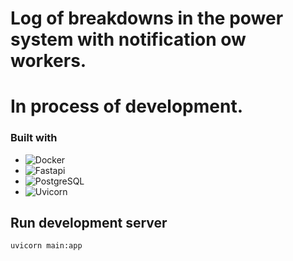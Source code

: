 # Log of breakdowns in the power system with notification ow workers.
# In process of development.

### Built with

* ![Docker][Docker]
* ![Fastapi][Fastapi]
* ![PostgreSQL][PostgreSQL]
* ![Uvicorn][Uvicorn]


## Run development server
```
uvicorn main:app
```


[Docker]: https://img.shields.io/badge/docker-000000?style=for-the-badge&logo=docker&logoColor=blue
[Fastapi]: https://img.shields.io/badge/fastapi-000000?style=for-the-badge&logo=fastapi&logoColor
[PostgreSQL]: https://img.shields.io/badge/postgresql-000000?style=for-the-badge&logo=postgresql&logoColor=blue
[Uvicorn]: https://img.shields.io/badge/uvicorn-000000?style=for-the-badge&logo=uvicorn&logoColor=green